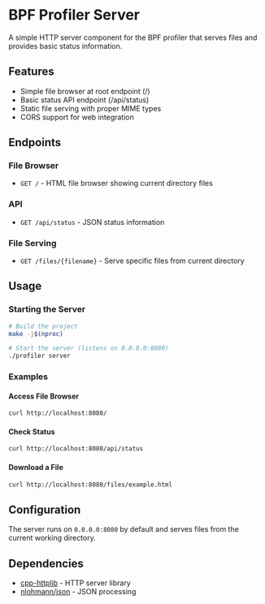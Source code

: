 # BPF Profiler Server

A simple HTTP server component for the BPF profiler that serves files and provides basic status information.

## Features

- Simple file browser at root endpoint (/)
- Basic status API endpoint (/api/status)
- Static file serving with proper MIME types
- CORS support for web integration

## Endpoints

### File Browser
- `GET /` - HTML file browser showing current directory files

### API
- `GET /api/status` - JSON status information

### File Serving
- `GET /files/{filename}` - Serve specific files from current directory

## Usage

### Starting the Server
```bash
# Build the project
make -j$(nproc)

# Start the server (listens on 0.0.0.0:8080)
./profiler server
```

### Examples

#### Access File Browser
```bash
curl http://localhost:8080/
```

#### Check Status
```bash
curl http://localhost:8080/api/status
```

#### Download a File
```bash
curl http://localhost:8080/files/example.html
```

## Configuration

The server runs on `0.0.0.0:8080` by default and serves files from the current working directory.

## Dependencies

- [cpp-httplib](https://github.com/yhirose/cpp-httplib) - HTTP server library
- [nlohmann/json](https://github.com/nlohmann/json) - JSON processing 